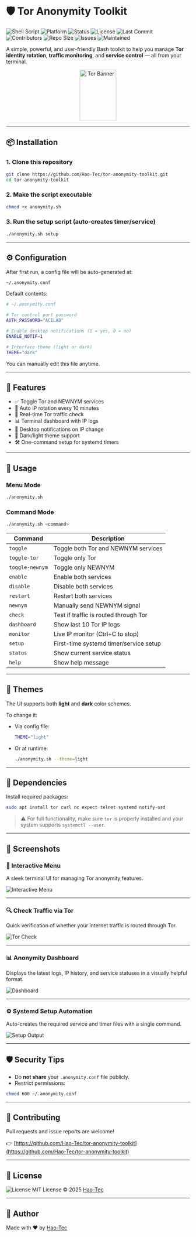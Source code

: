 # 🛡️ Tor Anonymity Toolkit

![Shell Script](https://img.shields.io/badge/Script-Shell-green?logo=gnu-bash&logoColor=white)
![Platform](https://img.shields.io/badge/Platform-Linux-blue?logo=linux)
![Status](https://img.shields.io/badge/Status-Active-brightgreen)
![License](https://img.shields.io/badge/License-MIT-blue.svg)
![Last Commit](https://img.shields.io/github/last-commit/Hao-Tec/tor-anonymity-toolkit)
![Contributors](https://img.shields.io/github/contributors/Hao-Tec/tor-anonymity-toolkit)
![Repo Size](https://img.shields.io/github/repo-size/Hao-Tec/tor-anonymity-toolkit)
![Issues](https://img.shields.io/github/issues/Hao-Tec/tor-anonymity-toolkit)
![Maintained](https://img.shields.io/badge/Maintained%3F-yes-white)

A simple, powerful, and user-friendly Bash toolkit to help you manage **Tor identity rotation**, **traffic monitoring**, and **service control** — all from your terminal.

<p align="center">
  <img src="https://th.bing.com/th/id/OIP.TlKLzmlUDOQQQyei_8UCfgHaDt?w=318&h=175&c=7&r=0&o=7&pid=1.7&rm=3" alt="Tor Banner" style="width:100%; max-width:100px; height:140px;">
</p>

---

## 📦 Installation

### 1. Clone this repository

```bash
git clone https://github.com/Hao-Tec/tor-anonymity-toolkit.git
cd tor-anonymity-toolkit
```

### 2. Make the script executable

```bash
chmod +x anonymity.sh
```

### 3. Run the setup script (auto-creates timer/service)

```bash
./anonymity.sh setup
```

---

## ⚙️ Configuration

After first run, a config file will be auto-generated at:

```bash
~/.anonymity.conf
```

Default contents:

```bash
# ~/.anonymity.conf

# Tor control port password
AUTH_PASSWORD="ACILAB"

# Enable desktop notifications (1 = yes, 0 = no)
ENABLE_NOTIF=1

# Interface theme (light or dark)
THEME="dark"
```

You can manually edit this file anytime.

---

## 🧠 Features

* ✅ Toggle Tor and NEWNYM services
* 🔁 Auto IP rotation every 10 minutes
* 🧪 Real-time Tor traffic check
* 📊 Terminal dashboard with IP logs
* 🔔 Desktop notifications on IP change
* 🌃 Dark/light theme support
* 🛠 One-command setup for systemd timers

---

## 🚀 Usage

### Menu Mode

```bash
./anonymity.sh
```

### Command Mode

```bash
./anonymity.sh <command>
```

| Command         | Description                            |
| --------------- | -------------------------------------- |
| `toggle`        | Toggle both Tor and NEWNYM services    |
| `toggle-tor`    | Toggle only Tor                        |
| `toggle-newnym` | Toggle only NEWNYM                     |
| `enable`        | Enable both services                   |
| `disable`       | Disable both services                  |
| `restart`       | Restart both services                  |
| `newnym`        | Manually send NEWNYM signal            |
| `check`         | Test if traffic is routed through Tor  |
| `dashboard`     | Show last 10 Tor IP logs               |
| `monitor`       | Live IP monitor (Ctrl+C to stop)       |
| `setup`         | First-time systemd timer/service setup |
| `status`        | Show current service status            |
| `help`          | Show help message                      |

---

## 🌃 Themes

The UI supports both **light** and **dark** color schemes.

To change it:

* Via config file:

  ```bash
  THEME="light"
  ```

* Or at runtime:

  ```bash
  ./anonymity.sh --theme=light
  ```

---

## 🔧 Dependencies

Install required packages:

```bash
sudo apt install tor curl nc expect telnet systemd notify-osd
```

> ⚠️ For full functionality, make sure `tor` is properly installed and your system supports `systemctl --user`.

---

## 📸 Screenshots

### 🧭 Interactive Menu
A sleek terminal UI for managing Tor anonymity features.

![Interactive Menu](screenshots/menu.png)

---

### 🔍 Check Traffic via Tor
Quick verification of whether your internet traffic is routed through Tor.

![Tor Check](screenshots/check.png)

---

### 📊 Anonymity Dashboard
Displays the latest logs, IP history, and service statuses in a visually helpful format.

![Dashboard](screenshots/dashboard.png)

---

### ⚙️ Systemd Setup Automation
Auto-creates the required service and timer files with a single command.

![Setup Output](screenshots/setup.png)

---

## 🛡 Security Tips

* Do **not share** your `.anonymity.conf` file publicly.
* Restrict permissions:

```bash
chmod 600 ~/.anonymity.conf
```

---

## 🤝 Contributing

Pull requests and issue reports are welcome!

👉 [https://github.com/Hao-Tec/tor-anonymity-toolkit](https://github.com/Hao-Tec/tor-anonymity-toolkit)

---

## 📄 License

![License](https://img.shields.io/badge/License-MIT-blue.svg) MIT License © 2025 [Hao-Tec](https://github.com/Hao-Tec)

---

## 🙌 Author

Made with ❤️ by [Hao-Tec](https://github.com/Hao-Tec)
